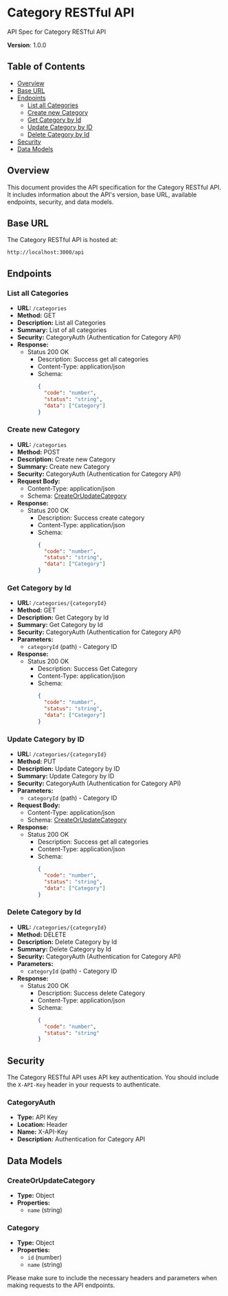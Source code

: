# Category RESTful API

API Spec for Category RESTful API

**Version**: 1.0.0

## Table of Contents

- [Overview](#overview)
- [Base URL](#base-url)
- [Endpoints](#endpoints)
  - [List all Categories](#list-all-categories)
  - [Create new Category](#create-new-category)
  - [Get Category by Id](#get-category-by-id)
  - [Update Category by ID](#update-category-by-id)
  - [Delete Category by Id](#delete-category-by-id)
- [Security](#security)
- [Data Models](#data-models)

## Overview

This document provides the API specification for the Category RESTful API. It includes information about the API's version, base URL, available endpoints, security, and data models.

## Base URL

The Category RESTful API is hosted at:

```
http://localhost:3000/api
```

## Endpoints

### List all Categories

- **URL:** `/categories`
- **Method:** GET
- **Description:** List all Categories
- **Summary:** List of all categories
- **Security:** CategoryAuth (Authentication for Category API)
- **Response:**
  - Status 200 OK
    - Description: Success get all categories
    - Content-Type: application/json
    - Schema:
      ```json
      {
        "code": "number",
        "status": "string",
        "data": ["Category"]
      }
      ```

### Create new Category

- **URL:** `/categories`
- **Method:** POST
- **Description:** Create new Category
- **Summary:** Create new Category
- **Security:** CategoryAuth (Authentication for Category API)
- **Request Body:**
  - Content-Type: application/json
  - Schema: [CreateOrUpdateCategory](#createorupdatecategory)
- **Response:**
  - Status 200 OK
    - Description: Success create category
    - Content-Type: application/json
    - Schema:
      ```json
      {
        "code": "number",
        "status": "string",
        "data": ["Category"]
      }
      ```

### Get Category by Id

- **URL:** `/categories/{categoryId}`
- **Method:** GET
- **Description:** Get Category by Id
- **Summary:** Get Category by Id
- **Security:** CategoryAuth (Authentication for Category API)
- **Parameters:**
  - `categoryId` (path) - Category ID
- **Response:**
  - Status 200 OK
    - Description: Success Get Category
    - Content-Type: application/json
    - Schema:
      ```json
      {
        "code": "number",
        "status": "string",
        "data": ["Category"]
      }
      ```

### Update Category by ID

- **URL:** `/categories/{categoryId}`
- **Method:** PUT
- **Description:** Update Category by ID
- **Summary:** Update Category by ID
- **Security:** CategoryAuth (Authentication for Category API)
- **Parameters:**
  - `categoryId` (path) - Category ID
- **Request Body:**
  - Content-Type: application/json
  - Schema: [CreateOrUpdateCategory](#createorupdatecategory)
- **Response:**
  - Status 200 OK
    - Description: Success get all categories
    - Content-Type: application/json
    - Schema:
      ```json
      {
        "code": "number",
        "status": "string",
        "data": ["Category"]
      }
      ```

### Delete Category by Id

- **URL:** `/categories/{categoryId}`
- **Method:** DELETE
- **Description:** Delete Category by Id
- **Summary:** Delete Category by Id
- **Security:** CategoryAuth (Authentication for Category API)
- **Parameters:**
  - `categoryId` (path) - Category ID
- **Response:**
  - Status 200 OK
    - Description: Success delete Category
    - Content-Type: application/json
    - Schema:
      ```json
      {
        "code": "number",
        "status": "string"
      }
      ```

## Security

The Category RESTful API uses API key authentication. You should include the `X-API-Key` header in your requests to authenticate.

### CategoryAuth

- **Type:** API Key
- **Location:** Header
- **Name:** X-API-Key
- **Description:** Authentication for Category API

## Data Models

### CreateOrUpdateCategory

- **Type:** Object
- **Properties:**
  - `name` (string)

### Category

- **Type:** Object
- **Properties:**
  - `id` (number)
  - `name` (string)

Please make sure to include the necessary headers and parameters when making requests to the API endpoints.
